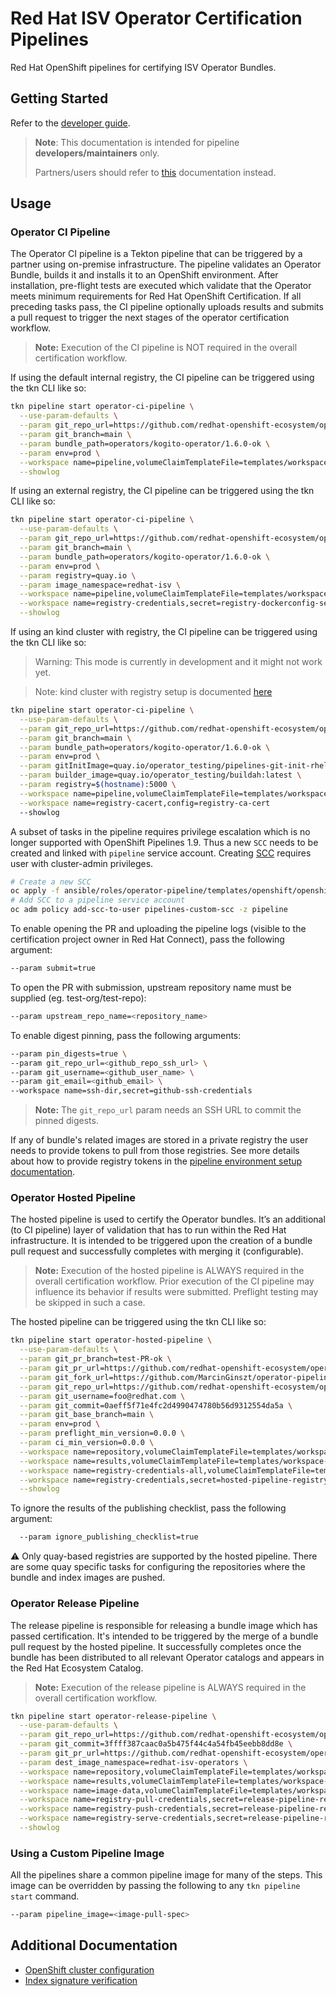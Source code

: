 # Red Hat ISV Operator Certification Pipelines

Red Hat OpenShift pipelines for certifying ISV Operator Bundles.

## Getting Started

Refer to the [developer guide](docs/developer-guide.md).

> **Note**: This documentation is intended for pipeline
> **developers/maintainers** only.
>
> Partners/users should refer to
[this](https://github.com/redhat-openshift-ecosystem/certification-releases/blob/main/4.9/ga/operator-cert-workflow.md)
documentation instead.

## Usage

### Operator CI Pipeline

The Operator CI pipeline is a Tekton pipeline that can be triggered by
a partner using on-premise infrastructure. The pipeline validates an Operator
Bundle, builds it and installs it to an OpenShift environment. After
installation, pre-flight tests are executed which validate that the Operator
meets minimum requirements for Red Hat OpenShift Certification. If all
preceding tasks pass, the CI pipeline optionally uploads results and submits a
pull request to trigger the next stages of the operator certification workflow.

> **Note:** Execution of the CI pipeline is NOT required in the overall
> certification workflow.

If using the default internal registry, the CI pipeline can be triggered using
the tkn CLI like so:

```bash
tkn pipeline start operator-ci-pipeline \
  --use-param-defaults \
  --param git_repo_url=https://github.com/redhat-openshift-ecosystem/operator-pipelines-test.git \
  --param git_branch=main \
  --param bundle_path=operators/kogito-operator/1.6.0-ok \
  --param env=prod \
  --workspace name=pipeline,volumeClaimTemplateFile=templates/workspace-template.yml \
  --showlog
```

If using an external registry, the CI pipeline can be triggered using the tkn CLI like so:

```bash
tkn pipeline start operator-ci-pipeline \
  --use-param-defaults \
  --param git_repo_url=https://github.com/redhat-openshift-ecosystem/operator-pipelines-test.git \
  --param git_branch=main \
  --param bundle_path=operators/kogito-operator/1.6.0-ok \
  --param env=prod \
  --param registry=quay.io \
  --param image_namespace=redhat-isv \
  --workspace name=pipeline,volumeClaimTemplateFile=templates/workspace-template.yml \
  --workspace name=registry-credentials,secret=registry-dockerconfig-secret \
  --showlog
```

If using an kind cluster with registry, the CI pipeline can be triggered using
the tkn CLI like so:
> Warning: This mode is currently in development and it might not work yet.

> Note: kind cluster with registry setup is documented [here](docs/kind-cluster.md#kind-cluster-setup)

```bash
tkn pipeline start operator-ci-pipeline \
  --use-param-defaults \
  --param git_repo_url=https://github.com/redhat-openshift-ecosystem/operator-pipelines-test.git \
  --param git_branch=main \
  --param bundle_path=operators/kogito-operator/1.6.0-ok \
  --param env=prod \
  --param gitInitImage=quay.io/operator_testing/pipelines-git-init-rhel8:latest \
  --param builder_image=quay.io/operator_testing/buildah:latest \
  --param registry=$(hostname):5000 \
  --workspace name=pipeline,volumeClaimTemplateFile=templates/workspace-template.yml \
  --workspace name=registry-cacert,config=registry-ca-cert
  --showlog
```

A subset of tasks in the pipeline requires privilege escalation which is no
longer supported with OpenShift Pipelines 1.9. Thus a new `SCC` needs to be
created and linked with `pipeline` service account. Creating
[SCC](https://docs.openshift.com/container-platform/4.11/authentication/managing-security-context-constraints.html#security-context-constraints-creating_configuring-internal-oauth)
requires user with cluster-admin privileges.

```bash
# Create a new SCC
oc apply -f ansible/roles/operator-pipeline/templates/openshift/openshift-pipelines-custom-scc.yml
# Add SCC to a pipeline service account
oc adm policy add-scc-to-user pipelines-custom-scc -z pipeline
```

To enable opening the PR and uploading the pipeline logs (visible to the certification project
owner in Red Hat Connect), pass the following argument:

```bash
--param submit=true
```

To open the PR with submission, upstream repository name
must be supplied (eg. test-org/test-repo):

```bash
--param upstream_repo_name=<repository_name>
```

To enable digest pinning, pass the following arguments:

```bash
--param pin_digests=true \
--param git_repo_url=<github_repo_ssh_url> \
--param git_username=<github_user_name> \
--param git_email=<github_email> \
--workspace name=ssh-dir,secret=github-ssh-credentials
```

> **Note:** The `git_repo_url` param needs an SSH URL to commit the pinned digests.

If any of bundle's related images are stored in a private registry the user needs to provide tokens
to pull from those registries. See more details about how to provide registry tokens in the
[pipeline environment setup documentation](docs/pipeline-env-setup.md#registry-credentials).

### Operator Hosted Pipeline

The hosted pipeline is used to certify the Operator bundles.
It’s an additional (to CI pipeline) layer of validation that has to run within
the Red Hat infrastructure. It is intended to be triggered upon the creation of a
bundle pull request and successfully completes with merging it (configurable).

> **Note:** Execution of the hosted pipeline is ALWAYS required in the overall certification workflow.
Prior execution of the CI pipeline may influence its behavior if results were submitted. Preflight
testing may be skipped in such a case.

The hosted pipeline can be triggered using the tkn CLI like so:

```bash
tkn pipeline start operator-hosted-pipeline \
  --use-param-defaults \
  --param git_pr_branch=test-PR-ok \
  --param git_pr_url=https://github.com/redhat-openshift-ecosystem/operator-pipelines-test/pull/31 \
  --param git_fork_url=https://github.com/MarcinGinszt/operator-pipelines-test.git \
  --param git_repo_url=https://github.com/redhat-openshift-ecosystem/operator-pipelines-test.git \
  --param git_username=foo@redhat.com \
  --param git_commit=0aeff5f71e4fc2d4990474780b56d9312554da5a \
  --param git_base_branch=main \
  --param env=prod \
  --param preflight_min_version=0.0.0 \
  --param ci_min_version=0.0.0 \
  --workspace name=repository,volumeClaimTemplateFile=templates/workspace-template-small.yml \
  --workspace name=results,volumeClaimTemplateFile=templates/workspace-template.yml \
  --workspace name=registry-credentials-all,volumeClaimTemplateFile=templates/workspace-template-small.yml \
  --workspace name=registry-credentials,secret=hosted-pipeline-registry-auth-secret \
  --showlog
```

To ignore the results of the publishing checklist, pass the following argument:

```bash
  --param ignore_publishing_checklist=true
```

:warning: Only quay-based registries are supported by the hosted pipeline.
There are some quay specific tasks for configuring the repositories where
the bundle and index images are pushed.

### Operator Release Pipeline

The release pipeline is responsible for releasing a bundle image which has passed certification.
It's intended to be triggered by the merge of a bundle pull request by the hosted pipeline.
It successfully completes once the bundle has been distributed to all relevant Operator catalogs
and appears in the Red Hat Ecosystem Catalog.

> **Note:** Execution of the release pipeline is ALWAYS required in the overall certification workflow.

```bash
tkn pipeline start operator-release-pipeline \
  --use-param-defaults \
  --param git_repo_url=https://github.com/redhat-openshift-ecosystem/operator-pipelines-test.git \
  --param git_commit=3ffff387caac0a5b475f44c4a54fb45eebb8dd8e \
  --param git_pr_url=https://github.com/redhat-openshift-ecosystem/operator-pipelines-test/pull/31 \
  --param dest_image_namespace=redhat-isv-operators \
  --workspace name=repository,volumeClaimTemplateFile=templates/workspace-template.yml \
  --workspace name=results,volumeClaimTemplateFile=templates/workspace-template-small.yml \
  --workspace name=image-data,volumeClaimTemplateFile=templates/workspace-template-small.yml \
  --workspace name=registry-pull-credentials,secret=release-pipeline-registry-auth-pull-secret \
  --workspace name=registry-push-credentials,secret=release-pipeline-registry-auth-push-secret \
  --workspace name=registry-serve-credentials,secret=release-pipeline-registry-auth-serve-secret \
  --showlog
```

### Using a Custom Pipeline Image

All the pipelines share a common pipeline image for many of the steps.
This image can be overridden by passing the following to any `tkn pipeline start` command.

```bash
--param pipeline_image=<image-pull-spec>
```

## Additional Documentation

- [OpenShift cluster configuration](docs/cluster-config.md)
- [Index signature verification](docs/index-signature-verification.md)
